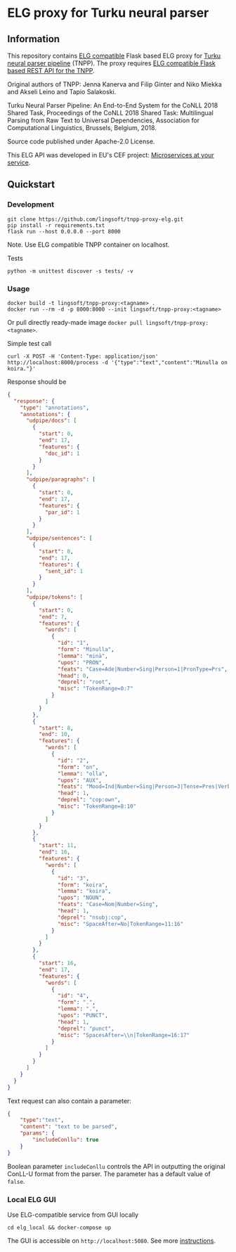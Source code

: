 # ELG proxy for Turku neural parser

## Information

This repository contains
[ELG compatible](https://european-language-grid.readthedocs.io/en/stable/all/A3_API/LTInternalAPI.html)
Flask based ELG proxy for
[Turku neural parser pipeline](https://turkunlp.org/Turku-neural-parser-pipeline/) (TNPP). The proxy requires [ELG compatible Flask based REST API for the TNPP](https://github.com/lingsoft/Turku-neural-parser-pipeline).

Original authors of TNPP:
Jenna Kanerva and Filip Ginter and Niko Miekka and Akseli Leino and Tapio Salakoski.

Turku Neural Parser Pipeline: An End-to-End System for the CoNLL 2018 Shared Task,
Proceedings of the CoNLL 2018 Shared Task: Multilingual Parsing from Raw Text to
Universal Dependencies,
Association for Computational Linguistics, Brussels, Belgium, 2018.

Source code published under Apache-2.0 License.

This ELG API was developed in EU's CEF project:
[Microservices at your service](https://www.lingsoft.fi/en/microservices-at-your-service-bridging-gap-between-nlp-research-and-industry).

## Quickstart

### Development

```
git clone https://github.com/lingsoft/tnpp-proxy-elg.git
pip install -r requirements.txt
flask run --host 0.0.0.0 --port 8000
```

Note. Use ELG compatible TNPP container on localhost.

Tests

```
python -m unittest discover -s tests/ -v
```

### Usage

```
docker build -t lingsoft/tnpp-proxy:<tagname> .
docker run --rm -d -p 8000:8000 --init lingsoft/tnpp-proxy:<tagname>
```

Or pull directly ready-made image `docker pull lingsoft/tnpp-proxy:<tagname>`.

Simple test call

```
curl -X POST -H 'Content-Type: application/json' http://localhost:8000/process -d '{"type":"text","content":"Minulla on koira."}'
```

Response should be

```json
{
  "response": {
    "type": "annotations",
    "annotations": {
      "udpipe/docs": [
        {
          "start": 0,
          "end": 17,
          "features": {
            "doc_id": 1
          }
        }
      ],
      "udpipe/paragraphs": [
        {
          "start": 0,
          "end": 17,
          "features": {
            "par_id": 1
          }
        }
      ],
      "udpipe/sentences": [
        {
          "start": 0,
          "end": 17,
          "features": {
            "sent_id": 1
          }
        }
      ],
      "udpipe/tokens": [
        {
          "start": 0,
          "end": 7,
          "features": {
            "words": [
              {
                "id": "1",
                "form": "Minulla",
                "lemma": "minä",
                "upos": "PRON",
                "feats": "Case=Ade|Number=Sing|Person=1|PronType=Prs",
                "head": 0,
                "deprel": "root",
                "misc": "TokenRange=0:7"
              }
            ]
          }
        },
        {
          "start": 8,
          "end": 10,
          "features": {
            "words": [
              {
                "id": "2",
                "form": "on",
                "lemma": "olla",
                "upos": "AUX",
                "feats": "Mood=Ind|Number=Sing|Person=3|Tense=Pres|VerbForm=Fin|Voice=Act",
                "head": 1,
                "deprel": "cop:own",
                "misc": "TokenRange=8:10"
              }
            ]
          }
        },
        {
          "start": 11,
          "end": 16,
          "features": {
            "words": [
              {
                "id": "3",
                "form": "koira",
                "lemma": "koira",
                "upos": "NOUN",
                "feats": "Case=Nom|Number=Sing",
                "head": 1,
                "deprel": "nsubj:cop",
                "misc": "SpaceAfter=No|TokenRange=11:16"
              }
            ]
          }
        },
        {
          "start": 16,
          "end": 17,
          "features": {
            "words": [
              {
                "id": "4",
                "form": ".",
                "lemma": ".",
                "upos": "PUNCT",
                "head": 1,
                "deprel": "punct",
                "misc": "SpacesAfter=\\n|TokenRange=16:17"
              }
            ]
          }
        }
      ]
    }
  }
}
```

Text request can also contain a parameter:

```json
{
    "type":"text",
    "content": "text to be parsed",
    "params": {
        "includeConllu": true
    }
}
```

Boolean parameter `includeConllu` controls the API in outputting the original
ConLL-U format from the parser. The parameter has a default value of `false`.

### Local ELG GUI

Use ELG-compatible service from GUI locally

```
cd elg_local && docker-compose up
```

The GUI is accessible on `http://localhost:5080`. See more 
[instructions](https://european-language-grid.readthedocs.io/en/stable/all/A1_PythonSDK/DeployServicesLocally.html#deploy-elg-compatible-service-from-its-docker-image).
